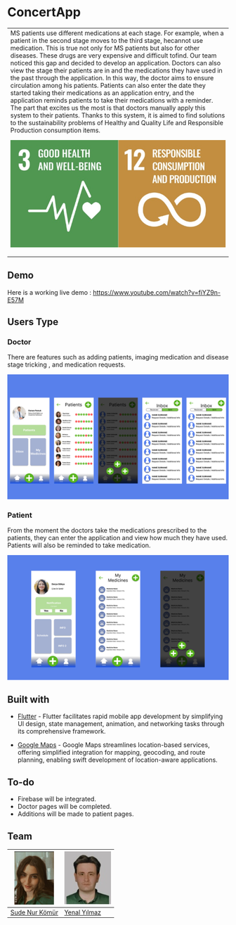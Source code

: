 
# ConcertApp
<table>
<tr>
<td>
  MS patients use different medications at each stage. For example, when a patient in the second stage moves to the third stage, hecannot use medication. This is true not only for MS patients but also for other diseases. These drugs are very expensive and difficult tofind. Our team noticed this gap and decided to develop an application. Doctors can also view the stage their patients are in and the medications they have used in the past through the application. In this way, the doctor aims to ensure circulation among his patients.
Patients can also enter the date they started taking their medications as an application entry, and the application reminds patients to take their medications with a reminder. The part that excites us the most is that doctors manually apply this system to their patients. Thanks to this system, it is aimed to find solutions to the sustainability problems of Healthy and Quality Life and Responsible Production consumption items.

  ![](https://github.com/sudenurkomur/Myelin-App/blob/main/Pages/SustainabilityGoals.jpeg)

</td>
</tr>
</table>


## Demo
Here is a working live demo :  https://www.youtube.com/watch?v=fiYZ9n-E57M


## Users Type

### Doctor
There are features such as adding patients, imaging medication and disease stage tricking , and medication requests.

![](https://github.com/sudenurkomur/Myelin-App/blob/main/Pages/DoctorPages.png)

### Patient
From the moment the doctors take the medications prescribed to the patients, they can enter the application and view how much they have used. Patients will also be reminded to take medication.

![](https://github.com/sudenurkomur/Myelin-App/blob/main/Pages/PatientPages.png)



## Built with 

- [Flutter](https://flutter.dev/) - Flutter facilitates rapid mobile app development by simplifying Ul design, state management, animation, and networking tasks through its comprehensive framework.

- [Google Maps](https://www.google.com/maps) - Google Maps streamlines location-based services, offering simplified integration for mapping, geocoding, and route planning, enabling swift development of location-aware applications.


## To-do
- Firebase will be integrated.
- Doctor pages will be completed.
- Additions will be made to patient pages.

## Team

[![Sude Nur Kömür](https://github.com/sudenurkomur/Myelin-App/blob/main/Photo/zyro-image.jpeg)](https://github.com/sudenurkomur)  | [![Yenal Yılmaz](https://github.com/sudenurkomur/Myelin-App/blob/main/Photo/3EAFA79E-1DC9-4F15-9457-0ABF2A2A80C0.jpeg)](https://github.com/yenalyilmaz)
---|---
[Sude Nur Kömür ](https://github.com/sudenurkomur) |[Yenal Yılmaz](https://github.com/yenalyilmaz)



